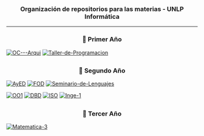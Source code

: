 <h3 align="center">Organización de repositorios para las materias - UNLP Informática</h3>

---

<h3 align="center">📘 Primer Año</h3>

[![OC---Arqui](https://img.shields.io/badge/OC--Arqui-Organización%20de%20Computadoras%20y%20Arquitectura-0B1120?style=for-the-badge&logo=java&logoColor=white&labelColor=0B1120&color=3CA4FF)](https://github.com/AgusZK/OC---Arqui)
[![Taller-de-Programacion](https://img.shields.io/badge/Taller%20de%20Programación-Pascal%20%7C%20Java%20%7C%20Rinfo-0B1120?style=for-the-badge&logo=java&logoColor=white&labelColor=0B1120&color=3CA4FF)](https://github.com/AgusZK/Taller-de-Programacion)

<h2 align="center"></h2>

<h3 align="center">📘 Segundo Año</h3>

[![AyED](https://img.shields.io/badge/AyED-Algoritmos%20y%20Estructuras%20de%20Datos-0B1120?style=for-the-badge&logo=java&logoColor=white&labelColor=0B1120&color=3CA4FF)](https://github.com/AgusZK/AyED)
[![FOD](https://img.shields.io/badge/FOD-Fundamentos%20de%20Organización%20de%20Datos-0B1120?style=for-the-badge&logo=pascal&logoColor=white&labelColor=0B1120&color=3CA4FF)](https://github.com/AgusZK/FOD)
[![Seminario-de-Lenguajes](https://img.shields.io/badge/Seminario%20de%20Lenguajes-Python-0B1120?style=for-the-badge&logo=python&logoColor=white&labelColor=0B1120&color=3CA4FF)](https://github.com/AgusZK/Seminario-de-Lenguajes)

[![OO1](https://img.shields.io/badge/OO1-Orientación%20a%20Objetos%201-0B1120?style=for-the-badge&logo=java&logoColor=white&labelColor=0B1120&color=3CA4FF)](https://github.com/AgusZK/OO1)
[![DBD](https://img.shields.io/badge/DBD-Diseño%20de%20Bases%20de%20Datos-0B1120?style=for-the-badge&logo=database&logoColor=white&labelColor=0B1120&color=3CA4FF)](https://github.com/AgusZK/DBD)
[![ISO](https://img.shields.io/badge/ISO-Introducción%20a%20Sistemas%20Operativos-0B1120?style=for-the-badge&logo=linux&logoColor=white&labelColor=0B1120&color=3CA4FF)](https://github.com/AgusZK/ISO)
[![Inge-1](https://img.shields.io/badge/Inge--1-Ingeniería%20de%20Software%201-0B1120?style=for-the-badge&logo=gitbook&logoColor=white&labelColor=0B1120&color=3CA4FF)](https://github.com/AgusZK/Inge-1)

<h2 align="center"></h2>

<h3 align="center">📘 Tercer Año</h3>

[![Matematica-3](https://img.shields.io/badge/Matemática--3-Probabilidad%20y%20Estadística-0B1120?style=for-the-badge&logo=markdown&logoColor=white&labelColor=0B1120&color=3CA4FF)](https://github.com/AgusZK/Matematica-3)
